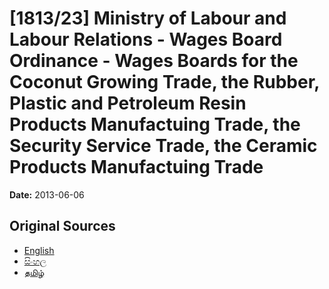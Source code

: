 # [1813/23] Ministry of Labour and Labour Relations - Wages Board Ordinance - Wages Boards for the Coconut Growing Trade, the Rubber, Plastic and Petroleum Resin Products Manufactuing Trade, the Security Service Trade, the Ceramic Products Manufactuing Trade

**Date:** 2013-06-06

## Original Sources

- [English](https://documents.gov.lk/view/extra-gazettes/2013/6/1813-23_E.pdf)
- [සිංහල](https://documents.gov.lk/view/extra-gazettes/2013/6/1813-23_S.pdf)
- [தமிழ்](https://documents.gov.lk/view/extra-gazettes/2013/6/1813-23_T.pdf)
